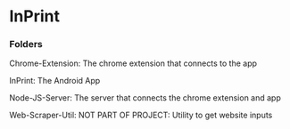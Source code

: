# InPrint

### Folders

Chrome-Extension: The chrome extension that connects to the app 

InPrint: The Android App 

Node-JS-Server: The server that connects the chrome extension and app
 
Web-Scraper-Util: NOT PART OF PROJECT: Utility to get website inputs 